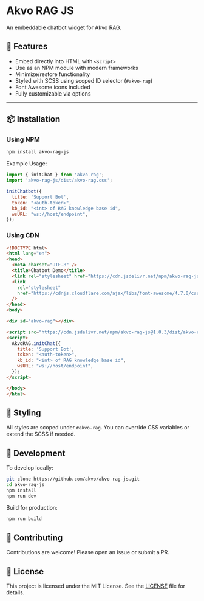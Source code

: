 # Akvo RAG JS

An embeddable chatbot widget for Akvo RAG.

## 🎯 Features

- Embed directly into HTML with `<script>`
- Use as an NPM module with modern frameworks
- Minimize/restore functionality
- Styled with SCSS using scoped ID selector (`#akvo-rag`)
- Font Awesome icons included
- Fully customizable via options

---

## 📦 Installation

### Using NPM

```bash
npm install akvo-rag-js
```

Example Usage:

```javascript
import { initChat } from 'akvo-rag';
import 'akvo-rag-js/dist/akvo-rag.css';

initChatbot({
  title: 'Support Bot',
  token: "<auth-token>",
  kb_id: "<int> of RAG knowledge base id",
  wsURL: "ws://host/endpoint",
});

```

### Using CDN

```html
<!DOCTYPE html>
<html lang="en">
<head>
  <meta charset="UTF-8" />
  <title>Chatbot Demo</title>
  <link rel="stylesheet" href="https://cdn.jsdelivr.net/npm/akvo-rag-js@1.0.3/dist/akvo-rag.css" />
  <link
    rel="stylesheet"
    href="https://cdnjs.cloudflare.com/ajax/libs/font-awesome/4.7.0/css/font-awesome.min.css "
  />
</head>
<body>

<div id="akvo-rag"></div>

<script src="https://cdn.jsdelivr.net/npm/akvo-rag-js@1.0.3/dist/akvo-rag.js"></script>
<script>
  AkvoRAG.initChat({
    title: 'Support Bot',
    token: "<auth-token>",
    kb_id: "<int> of RAG knowledge base id",
    wsURL: "ws://host/endpoint",
  });
</script>

</body>
</html>
```

## 🎨 Styling

All styles are scoped under `#akvo-rag`. You can override CSS variables or extend the SCSS if needed.

## 🧱 Development

To develop locally:

```bash
git clone https://github.com/akvo/akvo-rag-js.git
cd akvo-rag-js
npm install
npm run dev
```

Build for production:
```bash
npm run build
```

## 🤝 Contributing

Contributions are welcome! Please open an issue or submit a PR.

## 📄 License
This project is licensed under the MIT License. See the [LICENSE](LICENSE) file for details.
